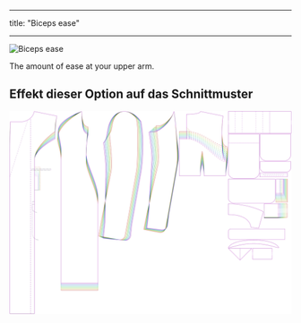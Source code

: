 - - -
title: "Biceps ease"
- - -

![Biceps ease](./bicepsease.svg)

The amount of ease at your upper arm.

## Effekt dieser Option auf das Schnittmuster

![This image shows the effect of this option by superimposing several variants that have a different value for this option](carlita_bicepsease_sample.svg "Effect of this option on the pattern")
